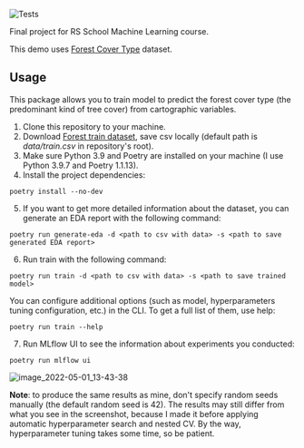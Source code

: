![Tests](https://github.com/Bayramova/rs_final_project/actions/workflows/tests.yml/badge.svg)

Final project for RS School Machine Learning course.

This demo uses [Forest Cover Type](https://www.kaggle.com/competitions/forest-cover-type-prediction) dataset.

## Usage
This package allows you to train model to predict the forest cover type (the predominant kind of tree cover) from cartographic variables.
1. Clone this repository to your machine.
2. Download [Forest train dataset](https://www.kaggle.com/competitions/forest-cover-type-prediction), save csv locally (default path is *data/train.csv* in repository's root).
3. Make sure Python 3.9 and Poetry are installed on your machine (I use Python 3.9.7 and Poetry 1.1.13).
4. Install the project dependencies:
```
poetry install --no-dev
```
5. If you want to get more detailed information about the dataset, you can generate an EDA report with the following command:
```
poetry run generate-eda -d <path to csv with data> -s <path to save generated EDA report>
```
6. Run train with the following command:
```
poetry run train -d <path to csv with data> -s <path to save trained model>
```
You can configure additional options (such as model, hyperparameters tuning configuration, etc.) in the CLI. To get a full list of them, use help:
```
poetry run train --help
```
7. Run MLflow UI to see the information about experiments you conducted:
```
poetry run mlflow ui
```
![image_2022-05-01_13-43-38](https://user-images.githubusercontent.com/32398773/166187848-4d19c894-eb57-4f36-8e39-dcd1b1c199f3.png)

**Note**: to produce the same results as mine, don't specify random seeds manually (the default random seed is 42). The results may still differ from what you see in the screenshot, because I made it before applying automatic hyperparameter search and nested CV. By the way, hyperparameter tuning takes some time, so be patient.
